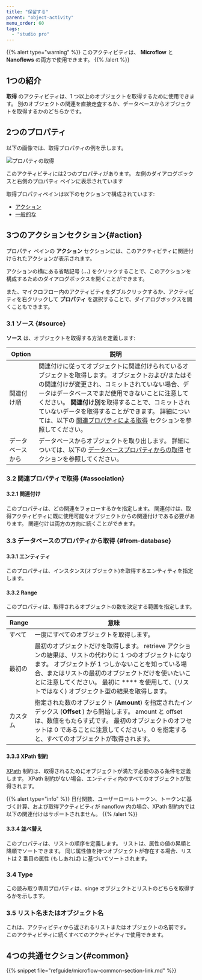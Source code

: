 ```yaml
---
title: "保留する"
parent: "object-activity"
menu_order: 60
tags:
  - "studio pro"
---
```


{{% alert type="warning" %}}
このアクティビティは、 **Microflow** と **Nanoflows** の両方で使用できます。
{{% /alert %}}

## 1つの紹介

**取得** のアクティビティは、1 つ以上のオブジェクトを取得するために使用できます。 別のオブジェクトの関連を直接走査するか、データベースからオブジェクトを取得するかのどちらかです。

## 2つのプロパティ

以下の画像では、取得プロパティの例を示します。

![プロパティの取得](attachments/object-activities/retrieve-properties.png)

このアクティビティには2つのプロパティがあります。 左側のダイアログボックスと右側のプロパティ ペインに表示されています

取得プロパティペインは以下のセクションで構成されています:

* [アクション](#action)
* [一般的な](#common)

## 3つのアクションセクション{#action}

プロパティ ペインの **アクション** セクションには、このアクティビティに関連付けられたアクションが表示されます。

アクションの横にある省略記号 (**…**) をクリックすることで、このアクションを構成するためのダイアログボックスを開くことができます。

また、マイクロフロー内のアクティビティをダブルクリックするか、アクティビティを右クリックして **プロパティ** を選択することで、ダイアログボックスを開くこともできます。

### 3.1 ソース {#source}

**ソース** は、オブジェクトを取得する方法を定義します:

| Option   | 説明                                                                                                                                                                                                                |
| -------- | ----------------------------------------------------------------------------------------------------------------------------------------------------------------------------------------------------------------- |
| 関連付け順    | 関連付けに従ってオブジェクトに関連付けられているオブジェクトを取得します。 オブジェクトおよび/またはその関連付けが変更され、コミットされていない場合、データはデータベースでまだ使用できないことに注意してください。 **関連付け別**を取得することで、コミットされていないデータを取得することができます。 詳細については、以下の [関連プロパティによる取得](#association) セクションを参照してください。 |
| データベースから | データベースからオブジェクトを取り出します。 詳細については、以下の [データベースプロパティからの取得](#from-database) セクションを参照してください。                                                                                                                             |

### 3.2 関連プロパティで取得 {#association}

#### 3.2.1 関連付け

このプロパティは、どの関連をフォローするかを指定します。 関連付けは、取得アクティビティに既に使用可能なオブジェクトからの関連付けである必要があります。 関連付けは両方の方向に続くことができます。

### 3.3 データベースのプロパティから取得 {#from-database}

#### 3.3.1 エンティティ

このプロパティは、インスタンス(オブジェクト)を取得するエンティティを指定します。

#### 3.3.2 Range

このプロパティは、取得されるオブジェクトの数を決定する範囲を指定します。

| Range | 意味                                                                                                                                                                       |
| ----- | ------------------------------------------------------------------------------------------------------------------------------------------------------------------------ |
| すべて   | 一度にすべてのオブジェクトを取得します。                                                                                                                                                     |
| 最初の   | 最初のオブジェクトだけを取得します。 retrieve アクションの結果は、リストの代わりに 1 つのオブジェクトになります。 オブジェクトが 1 つしかないことを知っている場合、またはリストの最初のオブジェクトだけを使いたいことに注意してください。 最初に **** を使用して、(リストではなく) オブジェクト型の結果を取得します。 |
| カスタム  | 指定された数のオブジェクト (**Amount**) を指定されたインデックス (**Offset** ) から開始します。 amount と offset は、数値をもたらす式です。 最初のオブジェクトのオフセットは 0 であることに注意してください。 0 を指定すると、すべてのオブジェクトが取得されます。              |

#### 3.3.3 XPath 制約

[XPath](xpath) 制約は、取得されるためにオブジェクトが満たす必要のある条件を定義します。 XPath 制約がない場合、エンティティ内のすべてのオブジェクトが取得されます。

{{% alert type="info" %}}
日付関数、ユーザーロールトークン、トークンに基づく計算、および取得アクティビティが nanoflow 内の場合、XPath 制約内では以下の関連付けはサポートされません。
{{% /alert %}}

#### 3.3.4 並べ替え

このプロパティは、リストの順序を定義します。 リストは、属性の値の昇順と降順でソートできます。 同じ属性値を持つオブジェクトが存在する場合、リストは 2 番目の属性 (もしあれば) に基づいてソートされます。

### 3.4 Type

この読み取り専用プロパティは、singe オブジェクトとリストのどちらを取得するかを示します。

### 3.5 リスト名またはオブジェクト名

これは、アクティビティから返されるリストまたはオブジェクトの名前です。 このアクティビティに続くすべてのアクティビティで使用できます。

## 4つの共通セクション{#common}

{{% snippet file="refguide/microflow-common-section-link.md" %}}
